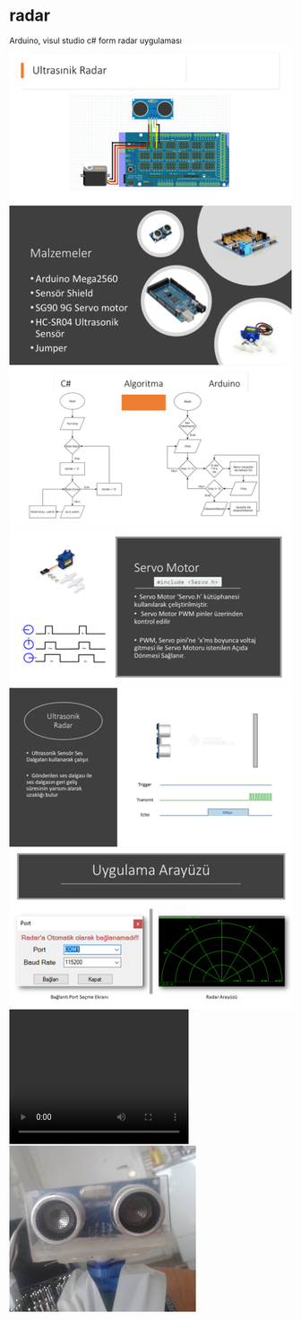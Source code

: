 # radar
Arduino, visul studio c# form radar uygulaması
<img src="img/Slayt1.PNG">
<img src="img/Slayt2.PNG">
<img src="img/Slayt3.PNG">
<img src="img/Slayt4.PNG">
<img src="img/Slayt5.PNG">
<img src="img/Slayt6.PNG">
<video width="320" height="240" src="https://youtu.be/fSM3n66OcfE"></video>
<img src="img/Resim1.jpg">
